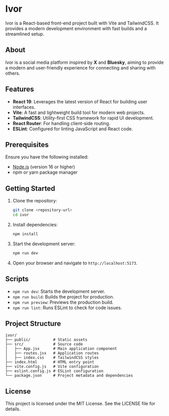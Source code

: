 # Ivor

Ivor is a React-based front-end project built with Vite and TailwindCSS. It provides a modern development environment with fast builds and a streamlined setup.

## About

Ivor is a social media platform inspired by **X** and **Bluesky**, aiming to provide a modern and user-friendly experience for connecting and sharing with others.

## Features

- **React 19**: Leverages the latest version of React for building user interfaces.
- **Vite**: A fast and lightweight build tool for modern web projects.
- **TailwindCSS**: Utility-first CSS framework for rapid UI development.
- **React Router**: For handling client-side routing.
- **ESLint**: Configured for linting JavaScript and React code.

## Prerequisites

Ensure you have the following installed:

- [Node.js](https://nodejs.org/) (version 16 or higher)
- npm or yarn package manager

## Getting Started

1. Clone the repository:

   ```bash
   git clone <repository-url>
   cd ivor
   ```

2. Install dependencies:

   ```bash
   npm install
   ```

3. Start the development server:

   ```bash
   npm run dev
   ```

4. Open your browser and navigate to `http://localhost:5173`.

## Scripts

- `npm run dev`: Starts the development server.
- `npm run build`: Builds the project for production.
- `npm run preview`: Previews the production build.
- `npm run lint`: Runs ESLint to check for code issues.

## Project Structure

```
ivor/
├── public/          # Static assets
├── src/             # Source code
│   ├── App.jsx      # Main application component
│   ├── routes.jsx   # Application routes
│   ├── index.css    # TailwindCSS styles
├── index.html       # HTML entry point
├── vite.config.js   # Vite configuration
├── eslint.config.js # ESLint configuration
└── package.json     # Project metadata and dependencies
```

## License

This project is licensed under the MIT License. See the LICENSE file for details.

